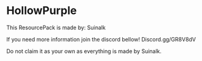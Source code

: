 # HollowPurple

This ResourcePack is made by: Suinalk

If you need more information
join the discord bellow!
  Discord.gg/GR8V8dV

Do not claim it as your own as everything is made by Suinalk.
